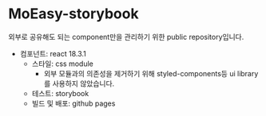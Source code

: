 # MoEasy-storybook

외부로 공유해도 되는 component만을 관리하기 위한 public repository입니다.

- 컴포넌트: react 18.3.1
  - 스타일: css module
    - 외부 모듈과의 의존성을 제거하기 위해 styled-components등 ui library를 사용하지 않았습니다.
  - 테스트: storybook
  - 빌드 및 배포: github pages
